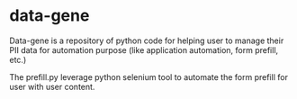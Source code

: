 # data-gene
Data-gene is a repository of python code for helping user to manage their PII data for automation purpose (like application automation, form prefill, etc.) 

The prefill.py leverage python selenium tool to automate the form prefill for user with user content. 
